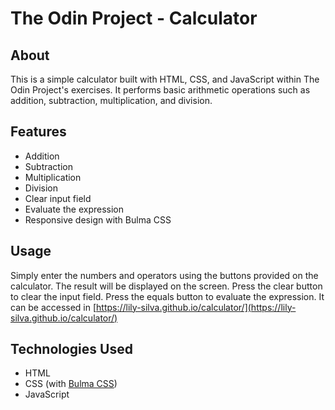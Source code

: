 # The Odin Project - Calculator

## About
This is a simple calculator built with HTML, CSS, and JavaScript within The Odin Project's exercises. It performs basic arithmetic operations such as addition, subtraction, multiplication, and division.

## Features

- Addition
- Subtraction
- Multiplication
- Division
- Clear input field
- Evaluate the expression
- Responsive design with Bulma CSS

## Usage

Simply enter the numbers and operators using the buttons provided on the calculator. The result will be displayed on the screen. Press the clear button to clear the input field. Press the equals button to evaluate the expression.
It can be accessed in [https://lily-silva.github.io/calculator/](https://lily-silva.github.io/calculator/)

## Technologies Used

- HTML
- CSS (with [Bulma CSS](https://bulma.io/))
- JavaScript
